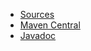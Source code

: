 
* [Sources](https://github.com/Nasdanika/ai/tree/main/math)
* [Maven Central](https://central.sonatype.com/artifact/org.nasdanika.ai/math)
* [Javadoc](https://javadoc.io/doc/org.nasdanika.ai/math)

